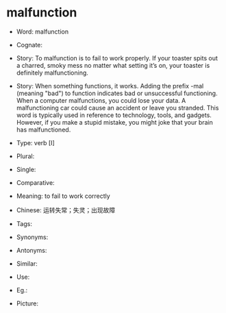 # malfunction

- Word: malfunction
- Cognate: 
- Story: To malfunction is to fail to work properly. If your toaster spits out a charred, smoky mess no matter what setting it’s on, your toaster is definitely malfunctioning.
- Story: When something functions, it works. Adding the prefix -mal (meaning "bad") to function indicates bad or unsuccessful functioning. When a computer malfunctions, you could lose your data. A malfunctioning car could cause an accident or leave you stranded. This word is typically used in reference to technology, tools, and gadgets. However, if you make a stupid mistake, you might joke that your brain has malfunctioned.

- Type: verb [I]
- Plural: 
- Single: 
- Comparative: 
- Meaning: to fail to work correctly
- Chinese: 运转失常；失灵；出现故障
- Tags: 
- Synonyms: 
- Antonyms: 
- Similar: 
- Use: 
- Eg.: 
- Picture: 

